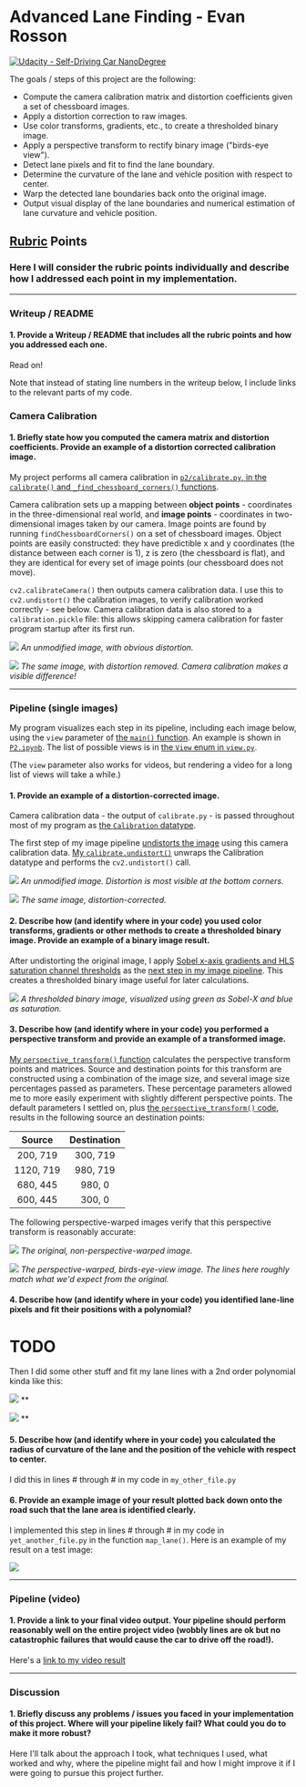 # Advanced Lane Finding - Evan Rosson

[![Udacity - Self-Driving Car NanoDegree](https://s3.amazonaws.com/udacity-sdc/github/shield-carnd.svg)](http://www.udacity.com/drive)

The goals / steps of this project are the following:

* Compute the camera calibration matrix and distortion coefficients given a set of chessboard images.
* Apply a distortion correction to raw images.
* Use color transforms, gradients, etc., to create a thresholded binary image.
* Apply a perspective transform to rectify binary image ("birds-eye view").
* Detect lane pixels and fit to find the lane boundary.
* Determine the curvature of the lane and vehicle position with respect to center.
* Warp the detected lane boundaries back onto the original image.
* Output visual display of the lane boundaries and numerical estimation of lane curvature and vehicle position.

## [Rubric](https://review.udacity.com/#!/rubrics/571/view) Points

### Here I will consider the rubric points individually and describe how I addressed each point in my implementation.  

---

### Writeup / README

#### 1. Provide a Writeup / README that includes all the rubric points and how you addressed each one.

Read on!

Note that instead of stating line numbers in the writeup below, I include links to the relevant parts of my code.

### Camera Calibration

#### 1. Briefly state how you computed the camera matrix and distortion coefficients. Provide an example of a distortion corrected calibration image.

My project performs all camera calibration in [`p2/calibrate.py`, in the `calibrate()` and `_find_chessboard_corners()` functions](https://github.com/erosson/CarND-Advanced-Lane-Lines/blob/master/p2/calibrate.py#L11-L52).

Camera calibration sets up a mapping between **object points** - coordinates in the three-dimensional real world, and **image points** - coordinates in two-dimensional images taken by our camera.
Image points are found by running `findChessboardCorners()` on a set of chessboard images.
Object points are easily constructed: they have predictible x and y coordinates (the distance between each corner is 1), z is zero (the chessboard is flat), and they are identical for every set of image points (our chessboard does not move).

`cv2.calibrateCamera()` then outputs camera calibration data.
I use this to `cv2.undistort()` the calibration images, to verify calibration worked correctly - see below.
Camera calibration data is also stored to a `calibration.pickle` file:
this allows skipping camera calibration for faster program startup after its first run.

![](./writeup/calibration1.jpg)
*An unmodified image, with obvious distortion.*

![](./writeup/calibration1_unwarp.jpg)
*The same image, with distortion removed. Camera calibration makes a visible difference!*

---

### Pipeline (single images)

My program visualizes each step in its pipeline, including each image below, using the `view` parameter of [the `main()` function](https://github.com/erosson/CarND-Advanced-Lane-Lines/blob/master/p2/main.py#L134-L156).
An example is shown in [`P2.ipynb`](https://github.com/erosson/CarND-Advanced-Lane-Lines/blob/master/P2.ipynb).
The list of possible views is in [the `View` enum in `view.py`](https://github.com/erosson/CarND-Advanced-Lane-Lines/blob/master/p2/view.py#L12-L29).

(The `view` parameter also works for videos, but rendering a video for a long list of views will take a while.)

#### 1. Provide an example of a distortion-corrected image.

Camera calibration data - the output of `calibrate.py` - is passed throughout most of my program as [the `Calibration` datatype](https://github.com/erosson/CarND-Advanced-Lane-Lines/blob/master/p2/calibrate.py#L8).

The first step of my image pipeline [undistorts the image](https://github.com/erosson/CarND-Advanced-Lane-Lines/blob/master/p2/model.py#L223) using this camera calibration data.
[My `calibrate.undistort()`](https://github.com/erosson/CarND-Advanced-Lane-Lines/blob/master/p2/calibrate.py#L85) unwraps the Calibration datatype and performs the `cv2.undistort()` call.

![](./writeup/test4-01-original.jpg)
*An unmodified image. Distortion is most visible at the bottom corners.*

![](./writeup/test4-02-undistort.jpg)
*The same image, distortion-corrected.*

#### 2. Describe how (and identify where in your code) you used color transforms, gradients or other methods to create a thresholded binary image.  Provide an example of a binary image result.

After undistorting the original image, I apply [Sobel x-axis gradients and HLS saturation channel thresholds](https://github.com/erosson/CarND-Advanced-Lane-Lines/blob/master/p2/model.py#L32-L52)
as the [next step in my image pipeline](https://github.com/erosson/CarND-Advanced-Lane-Lines/blob/master/p2/model.py#L225-L230).
This creates a thresholded binary image useful for later calculations.

![](./writeup/test4-04-threshold_color.jpg)
*A thresholded binary image, visualized using green as Sobel-X and blue as saturation.*

#### 3. Describe how (and identify where in your code) you performed a perspective transform and provide an example of a transformed image.

[My `perspective_transform()` function](https://github.com/erosson/CarND-Advanced-Lane-Lines/blob/master/p2/model.py#L55-L86) calculates the perspective transform points and matrices.
Source and destination points for this transform are constructed using a combination of the image size, and several image size percentages passed as parameters.
These percentage parameters allowed me to more easily experiment with slightly different perspective points.
The default parameters I settled on, plus [the `perspective_transform()` code](https://github.com/erosson/CarND-Advanced-Lane-Lines/blob/master/p2/model.py#L55-L86), results in the following source an destination points:


| Source        | Destination   | 
|:-------------:|:-------------:| 
| 200, 719      | 300, 719
| 1120, 719     | 980, 719
| 680, 445      | 980, 0
| 600, 445      | 300, 0

The following perspective-warped images verify that this perspective transform is reasonably accurate:

![](./writeup/test4-06-perspective_threshold_pre.jpg)
*The original, non-perspective-warped image.*

![](./writeup/test4-08-perspective_threshold_post.jpg)
*The perspective-warped, birds-eye-view image. The lines here roughly match what we'd expect from the original.*


#### 4. Describe how (and identify where in your code) you identified lane-line pixels and fit their positions with a polynomial?

# TODO

Then I did some other stuff and fit my lane lines with a 2nd order polynomial kinda like this:

![](./writeup/test4-09-histogram_plot.jpg)
**

![](./writeup/test4-10-histogram_windows.jpg)
**

#### 5. Describe how (and identify where in your code) you calculated the radius of curvature of the lane and the position of the vehicle with respect to center.

I did this in lines # through # in my code in `my_other_file.py`

#### 6. Provide an example image of your result plotted back down onto the road such that the lane area is identified clearly.

I implemented this step in lines # through # in my code in `yet_another_file.py` in the function `map_lane()`.  Here is an example of my result on a test image:

![](./writeup/test4-11-full.jpg)

---

### Pipeline (video)

#### 1. Provide a link to your final video output.  Your pipeline should perform reasonably well on the entire project video (wobbly lines are ok but no catastrophic failures that would cause the car to drive off the road!).

Here's a [link to my video result](./writeup/project_video-11-full.mp4)

---

### Discussion

#### 1. Briefly discuss any problems / issues you faced in your implementation of this project.  Where will your pipeline likely fail?  What could you do to make it more robust?

Here I'll talk about the approach I took, what techniques I used, what worked and why, where the pipeline might fail and how I might improve it if I were going to pursue this project further.  

